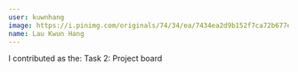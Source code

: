 ```yaml
---
user: kuwnhang
image: https://i.pinimg.com/originals/74/34/ea/7434ea2d9b152f7ca72b677e242f1232.jpg
name: Lau Kwun Hang
---
```

I contributed as the: Task 2: Project board
